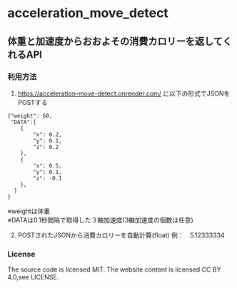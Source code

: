 # acceleration_move_detect

## 体重と加速度からおおよその消費カロリーを返してくれるAPI

### 利用方法

1. https://acceleration-move-detect.onrender.com/ に以下の形式でJSONをPOSTする
```
{"weight": 60,
 "DATA":[
    {
        "x": 0.2,
        "y": 0.1,
        "z": 0.2
    },
    {
        "x": 0.5,
        "y": 0.1,
        "z": -0.1
    },
  ]
}
```
※weightは体重 <br>
※DATAは0.1秒間隔で取得した３軸加速度(3軸加速度の個数は任意)

2. POSTされたJSONから消費カロリーを自動計算(float)
   例：　5.12333334

### License
The source code is licensed MIT. The website content is licensed CC BY 4.0,see LICENSE.
